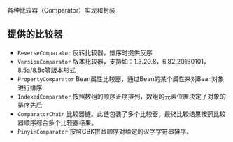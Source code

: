 各种比较器（Comparator）实现和封装

## 提供的比较器

- `ReverseComparator` 反转比较器，排序时提供反序
- `VersionComparator` 版本比较器，支持如：1.3.20.8，6.82.20160101，8.5a/8.5c等版本形式
- `PropertyComparator` Bean属性比较器，通过Bean的某个属性来对Bean对象进行排序
- `IndexedComparator` 按照数组的顺序正序排列，数组的元素位置决定了对象的排序先后
- `ComparatorChain` 比较器链。此链包装了多个比较器，最终比较结果按照比较器顺序综合多个比较器结果。
- `PinyinComparator` 按照GBK拼音顺序对给定的汉字字符串排序。